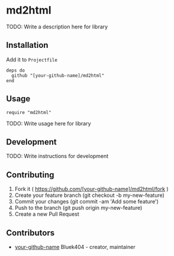 # md2html

TODO: Write a description here for library

## Installation

Add it to `Projectfile`

```crystal
deps do
  github "[your-github-name]/md2html"
end
```

## Usage

```crystal
require "md2html"
```

TODO: Write usage here for library

## Development

TODO: Write instructions for development

## Contributing

1. Fork it ( https://github.com/[your-github-name]/md2html/fork )
2. Create your feature branch (git checkout -b my-new-feature)
3. Commit your changes (git commit -am 'Add some feature')
4. Push to the branch (git push origin my-new-feature)
5. Create a new Pull Request

## Contributors

- [your-github-name](https://github.com/[your-github-name]) Bluek404 - creator, maintainer
